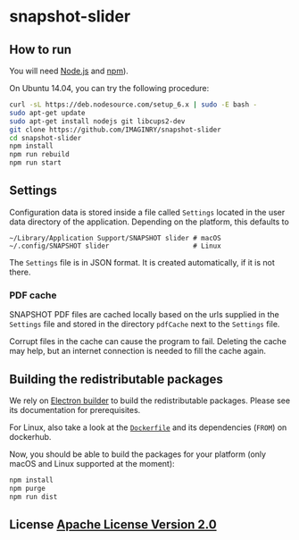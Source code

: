 # snapshot-slider

## How to run

You will need [Node.js](https://nodejs.org/en/download/) and [npm](http://npmjs.com)).

On Ubuntu 14.04, you can try the following procedure:
```bash
curl -sL https://deb.nodesource.com/setup_6.x | sudo -E bash -
sudo apt-get update
sudo apt-get install nodejs git libcups2-dev
git clone https://github.com/IMAGINRY/snapshot-slider
cd snapshot-slider
npm install
npm run rebuild
npm run start
```

## Settings

Configuration data is stored inside a file called `Settings` located in the user
data directory of the application. Depending on the platform, this defaults to
```
~/Library/Application Support/SNAPSHOT slider # macOS
~/.config/SNAPSHOT slider                     # Linux
```

The `Settings` file is in JSON format. It is created automatically, if it is not
there.

### PDF cache

SNAPSHOT PDF files are cached locally based on the urls supplied in the `Settings`
file and stored in the directory `pdfCache` next to the `Settings` file.

Corrupt files in the cache can cause the program to fail. Deleting the cache may
help, but an internet connection is needed to fill the cache again.

## Building the redistributable packages

We rely on [Electron builder](https://github.com/electron-userland/electron-builder)
to build the redistributable packages. Please see its documentation for prerequisites.

For Linux, also take a look at the [`Dockerfile`](Dockerfile) and its dependencies
(`FROM`) on dockerhub.

Now, you should be able to build the packages for your platform
(only macOS and Linux supported at the moment):
```bash
npm install
npm purge
npm run dist
```

## License [Apache License Version 2.0](LICENSE)
